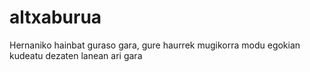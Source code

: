 # altxaburua
Hernaniko hainbat guraso gara, gure haurrek mugikorra modu egokian kudeatu dezaten lanean ari gara
